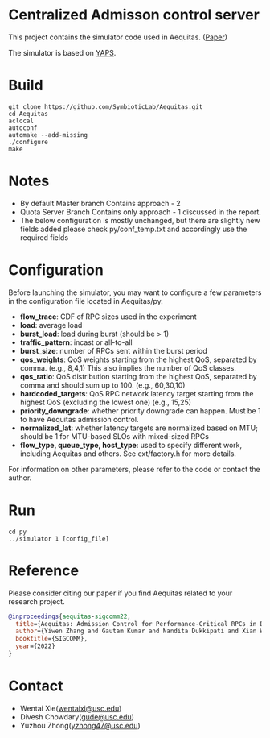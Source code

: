 # Centralized Admisson control server
This project contains the simulator code used in Aequitas.
([Paper](https://dl.acm.org/doi/10.1145/3544216.3544271))

The simulator is based on [YAPS](https://github.com/NetSys/simulator).


# Build
```
git clone https://github.com/SymbioticLab/Aequitas.git
cd Aequitas
aclocal
autoconf
automake --add-missing
./configure
make
```

# Notes
- By default Master branch Contains approach - 2
- Quota Server Branch Contains only approach - 1 discussed in the report.
- The below configuration is mostly unchanged, but there are slightly new fields added please check py/conf_temp.txt
  and accordingly use the required fields

# Configuration
Before launching the simulator, you may want to configure a few parameters in the configuration file located in Aequitas/py.
- <strong>flow_trace</strong>: CDF of RPC sizes used in the experiment
- <strong>load</strong>: average load
- <strong>burst_load</strong>: load during burst (should be > 1)
- <strong>traffic_pattern</strong>: incast or all-to-all
- <strong>burst_size</strong>: number of RPCs sent within the burst period
- <strong>qos_weights</strong>: QoS weights starting from the highest QoS, separated by comma. (e.g., 8,4,1) This also implies the number of QoS classes.
- <strong>qos_ratio</strong>: QoS distribution starting from the highest QoS, separated by comma and should sum up to 100. (e.g., 60,30,10)
- <strong>hardcoded_targets</strong>: QoS RPC network latency target starting from the highest QoS (excluding the lowest one) (e.g., 15,25)
- <strong>priority_downgrade</strong>: whether priority downgrade can happen. Must be 1 to have Aequitas admission control.
- <strong>normalized_lat</strong>: whether latency targets are normalized based on MTU; should be 1 for MTU-based SLOs with mixed-sized RPCs
- <strong>flow_type, queue_type, host_type</strong>: used to specify different work, including Aequitas and others. See ext/factory.h for more details.

For information on other parameters, please refer to the code or contact the author.

# Run
```
cd py
../simulator 1 [config_file]
```


# Reference
Please consider citing our paper if you find Aequitas related to your research project.
```bibtex
@inproceedings{aequitas-sigcomm22,
  title={Aequitas: Admission Control for Performance-Critical RPCs in Datacenters},
  author={Yiwen Zhang and Gautam Kumar and Nandita Dukkipati and Xian Wu and Priyaranjan Jha and Mosharaf Chowdhury and Amin Vahdat},
  booktitle={SIGCOMM},
  year={2022}
}
```

# Contact
- Wentai Xie(wentaixi@usc.edu)
- Divesh Chowdary(gude@usc.edu)
- Yuzhou Zhong(yzhong47@usc.edu)

